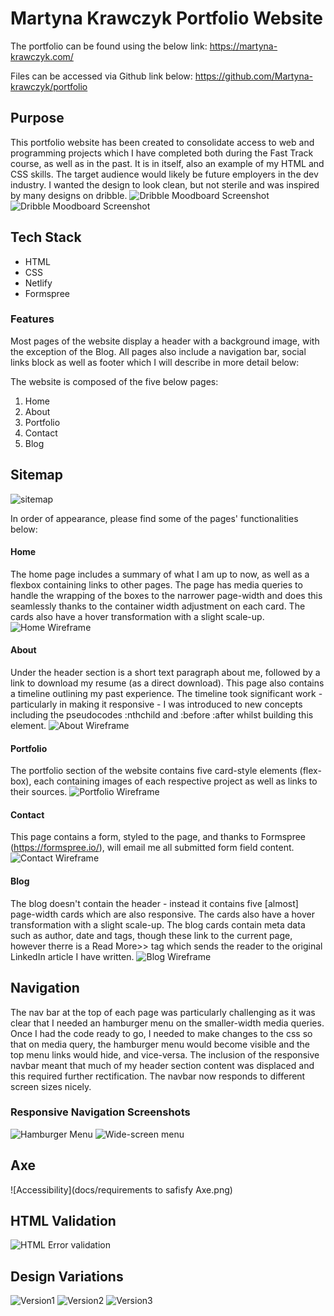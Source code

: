 # Martyna Krawczyk Portfolio Website
The portfolio can be found using the below link:
https://martyna-krawczyk.com/

Files can be accessed via Github link below:
https://github.com/Martyna-krawczyk/portfolio

## Purpose
This portfolio website has been created to consolidate access to web and programming projects which I have completed both during the Fast Track course, as well as in the past. It is in itself, also an example of my HTML and CSS skills.  The target audience would likely be future employers in the dev industry.  I wanted the design to look clean, but not sterile and was inspired by many designs on dribble.
![Dribble Moodboard Screenshot](docs/dribble-inspo1.png)
![Dribble Moodboard Screenshot](docs/dribble-inspo2.png)

## Tech Stack
- HTML
- CSS
- Netlify
- Formspree

### Features
Most pages of the website display a header with a background image, with the exception of the Blog.  All pages also include a navigation bar, social links block as well as footer which I will describe in more detail below:

The website is composed of the five below pages:
1. Home
2. About
3. Portfolio
4. Contact
5. Blog

## Sitemap
![sitemap](docs/sitemap.png)

In order of appearance, please find some of the pages' functionalities below:

#### Home
The home page includes a summary of what I am up to now, as well as a flexbox containing links to other pages.  The page has media queries to handle the wrapping of the boxes to the narrower page-width and does this seamlessly thanks to the container width adjustment on each card. The cards also have a hover transformation with a slight scale-up.
![Home Wireframe](docs/wireframe-home.png)

#### About
Under the header section is a short text paragraph about me, followed by a link to download my resume (as a direct download). This page also contains a timeline outlining my past experience.  The timeline took significant work - particularly in making it responsive - I was introduced to new concepts including the pseudocodes :nthchild and :before :after whilst building this element.
![About Wireframe](docs/wireframe-about.png)

#### Portfolio
The portfolio section of the website contains five card-style elements (flex-box), each containing images of each respective project as well as links to their sources.
![Portfolio Wireframe](docs/wireframe-portfolio.png)

#### Contact
This page contains a form, styled to the page, and thanks to Formspree (https://formspree.io/), will email me all submitted form field content.
![Contact Wireframe](docs/wireframe-contact.png)

#### Blog
The blog doesn't contain the header - instead it contains five [almost] page-width cards which are also responsive. The cards also have a hover transformation with a slight scale-up.
The blog cards contain meta data such as author, date and tags, though these link to the current page, however therre is a Read More>> tag which sends the reader to the original LinkedIn article I have written.
![Blog Wireframe](docs/wireframe-blog.png)

## Navigation
The nav bar at the top of each page was particularly challenging as it was clear that I needed an hamburger menu on the smaller-width media queries.  Once I had the code ready to go, I needed to make changes to the css so that on media query, the hamburger menu would become visible and the top menu links would hide, and vice-versa. The inclusion of the responsive navbar meant that much of my header section content was displaced and this required further rectification.  The navbar now responds to different screen sizes nicely.

### Responsive Navigation Screenshots
![Hamburger Menu](docs/navbar-hamburger-menu.png)
![Wide-screen menu](docs/navbar-wide.png)

## Axe
![Accessibility](docs/requirements to safisfy Axe.png)

## HTML Validation
![HTML Error validation](docs/html-validator-error.png)

## Design Variations
![Version1](docs/v1.png)
![Version2](docs/v2.png)
![Version3](docs/v3.png)




